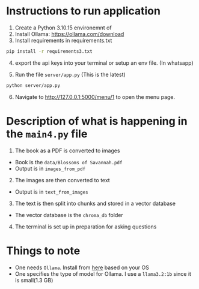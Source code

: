 # Instructions to run application

1.  Create a Python 3.10.15 environemnt of
2.  Install Ollama: https://ollama.com/download
3.  Install requirements in requirements.txt

```bash
pip install -r requirements3.txt
```

4. export the api keys into your terminal or setup an env file. (In whatsapp)


5. Run the file `server/app.py` (This is the latest)

```bash
python server/app.py
```

6. Navigate to http://127.0.0.1:5000/menu/1 to open the menu page.


# Description of what is happening in the `main4.py` file

1. The book as a PDF is converted to images

-   Book is the `data/Blossoms of Savannah.pdf`
-   Output is in `images_from_pdf`

2. The images are then converted to text

-   Output is in `text_from_images`

3. The text is then split into chunks and stored in a vector database

-   The vector database is the `chroma_db` folder

4. The terminal is set up in preparation for asking questions

# Things to note

-   One needs `Ollama`. Install from [here](https://ollama.com/download) based on your OS
-   One specifies the type of model for Ollama. I use a `llama3.2:1b` since it is small(1.3 GB)
